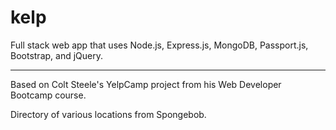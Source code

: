 # kelp

Full stack web app that uses Node.js, Express.js, MongoDB, Passport.js, Bootstrap, and jQuery. 

----------------------------------------------------------------------

Based on Colt Steele's YelpCamp project from his Web Developer Bootcamp course. 

Directory of various locations from Spongebob.


